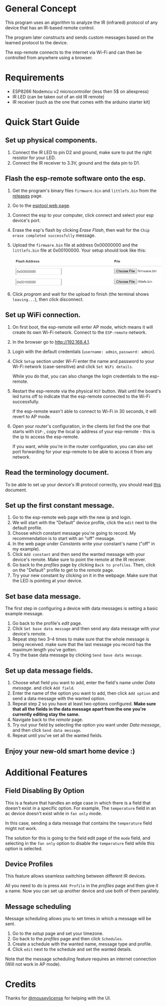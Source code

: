 # General Concept
This program uses an algorithm to analyze the IR (infrared) protocol of any device that has an IR-based remote control.

The program later constructs and sends custom messages based on the learned protocol to the device.

The esp-remote connects to the internet via Wi-Fi and can then be controlled from anywhere using a browser.

# Requirements
* ESP8266 Nodemcu v2 microcontroller (less then 5$ on aliexpress)
* IR LED (can be taken out of an old IR remote)
* IR receiver (such as the one that comes with the arduino starter kit)

# Quick Start Guide
## Set up physical components.
1. Connect the IR LED to pin D2 and ground, make sure to put the right resistor for your LED.
2. Connect the IR receiver to 3.3V, ground and the data pin to D1.

## Flash the esp-remote software onto the esp.
1. Get the program's binary files `firmware.bin` and `littlefs.bin` from the [releases](https://github.com/orgaPumpkin/esp-remote/releases) page.
2. Go to the [esptool web page](https://espressif.github.io/esptool-js/).
3. Connect the esp to your computer, click connect and select your esp device's port.
4. Erase the esp's flash by clicking _Erase Flash_, then wait for the `Chip erase completed successfully` message.
5. Upload the `firmware.bin` file at address 0x00000000 and the `littlefs.bin` file at 0x00100000.
   Your setup should look like this:

   ![flash.png](flash.png)
6. Click _program_ and wait for the upload to finish (the terminal shows `leaving...`), then click disconnect.

## Set up WiFi connection.
1. On first boot, the esp-remote will enter AP mode, which means it will create its own Wi-Fi network.
   Connect to the `ESP-remote` network.
2. In the browser go to http://192.168.4.1.
3. Login with the default credentials (`username: admin`, `password: admin`).
4. Click `Setup` section under _Wi-Fi_ enter the name and password to your Wi-Fi network (case-sensitive) and click `Set WiFi details`.

   While you do that, you can also change the login credentials to the esp-remote.
5. Restart the esp-remote via the physical `RST` button.
   Wait until the board's led turns off to indicate that the esp-remote connected to the Wi-Fi successfully.

   If the esp-remote wasn't able to connect to Wi-Fi in 30 seconds, it will revert to AP mode.
6. Open your router's configuration, in the clients list find the one that starts with `ESP-`,
   copy the local ip address of your esp-remote - this is the ip to access the esp-remote.

   If you want, while you're in the router configuration,
   you can also set port forwarding for your esp-remote to be able to access it from any network.

## Read the terminology document.
To be able to set up your device's IR protocol correctly, you should read [this](terms.md) document.

## Set up the first constant message.
1. Go to the esp-remote web page with the new ip and login.
2. We will start with the "Default" device profile, click the `edit` next to the default profile.
3. Choose which constant message you're going to record. My recommendation is to start with an "off" message.
4. In the web page under _Constants_ write your constant's name ("off" in my example).
5. Click `Add constant` and then send the wanted message with your device's remote.
   Make sure to point the remote at the IR receiver.
6. Go back to the _profiles_ page by clicking `Back to profiles`. Then, click on the "Default" profile to get to the _remote_ page.
7. Try your new constant by clicking on it in the webpage. Make sure that the LED is pointing at your device.

## Set base data message.
The first step in configuring a device with data messages is setting a basic example message.
1. Go back to the profile's _edit_ page.
2. Click `Set base data message` and then send any data message with your device's remote.
3. Repeat step two 3–4 times to make sure that the whole message is being received.
   make sure that the last message you record has the maximum length you've gotten.
4. Try the base data message by clicking `Send base data message`.

## Set up data message fields.
1. Choose what field you want to add, enter the field's name under _Data message_.
   and click `Add field`.
2. Enter the name of the option you want to add, then click `Add option` and send a data message with the wanted option.
3. Repeat step 2 so you have at least two options configured.
   **Make sure that all the fields in the data message apart from the one you're currently editing stay the same.**
4. Navigate back to the _remote_ page.
5. Try out your field by selecting the option you want under _Data message_, and then click `Send data message`.
6. Repeat until you’ve set all the wanted fields.

## Enjoy your new-old smart home device :)

# Additional Features
## Field Disabling By Option
This is a feature that handles an edge case in which there is a field that doesn't exist in a specific option.
For example, The `temperature` field in an ac device doesn't exist while in `fan only` mode.

In this case, sending a data message that contains the `temperature` field might not work.

The solution for this is going to the field edit page of the `mode` field,
and selecting in the `fan only` option to disable the `temperature` field while this option is selected.

## Device Profiles
This feature allows seamless switching between different IR devices.

All you need to do is press `Add Profile` in the _profiles_ page and then give it a name.
Now you can set up another device and use both of them parallely.

## Message scheduling
Message scheduling allows you to set times in which a message will be sent.

1. Go to the _setup_ page and set your timezone.
2. Go back to the _profiles_ page and then click `Schedules`.
3. Create a schedule with the wanted name, message type and profile.
4. Click `edit` next to the schedule and set the wanted details.

Note that the message scheduling feature requires an internet connection (Will not work in AP mode).

# Credits
Thanks for [@mouseylicense](https://github.com/mouseylicense) for helping with the UI.
